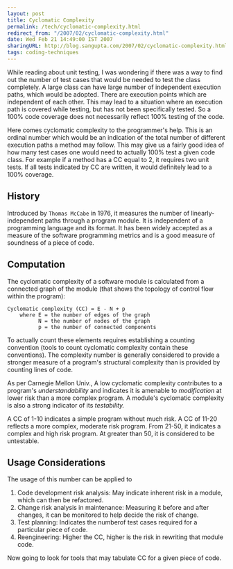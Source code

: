 ```yaml
---
layout: post
title: Cyclomatic Complexity
permalink: /tech/cyclomatic-complexity.html
redirect_from: "/2007/02/cyclomatic-complexity.html"
date: Wed Feb 21 14:49:00 IST 2007
sharingURL: http://blog.sangupta.com/2007/02/cyclomatic-complexity.html
tags: coding-techniques
---
```


While reading about unit testing, I was wondering if there was a way to find out the number 
of test cases that would be needed to test the class completely. A large class can have large 
number of independent execution paths, which would be adopted. There are execution points 
which are independent of each other. This may lead to a situation where an execution path 
is covered while testing, but has not been specifically tested. So a 100% code coverage does 
not necessarily reflect 100% testing of the code.

<!-- break here -->

Here comes cyclomatic complexity to the programmer's help. This is an ordinal number which would 
be an indication of the total number of different execution paths a method may follow. This may 
give us a fairly good idea of how many test cases one would need to actually 100% test a given 
code class. For example if a method has a CC equal to 2, it requires two unit tests. If all tests 
indicated by CC are written, it would definitely lead to a 100% coverage.

History
-------

Introduced by `Thomas McCabe` in 1976, it measures the number of linearly-independent paths through 
a program module. It is independent of a programming language and its format. It has been widely 
accepted as a measure of the software programming metrics and is a good measure of soundness of 
a piece of code.

Computation
-----------

The cyclomatic complexity of a software module is calculated from a connected graph of the 
module (that shows the topology of control flow within the program):

```
Cyclomatic complexity (CC) = E - N + p
	where E = the number of edges of the graph
		  N = the number of nodes of the graph
		  p = the number of connected components
```

To actually count these elements requires establishing a counting convention (tools to count 
cyclomatic complexity contain these conventions). The complexity number is generally considered 
to provide a stronger measure of a program's structural complexity than is provided by counting 
lines of code.

As per Carnegie Mellon Univ., A low cyclomatic complexity contributes to a program's <em>understandability</em> 
and indicates it is amenable to <em>modification</em> at lower risk than a more complex program. A module's 
cyclomatic complexity is also a strong indicator of its <em>testability.</em>

A CC of 1-10 indicates a simple program without much risk. A CC of 11-20 reflects a more complex, moderate 
risk program. From 21-50, it indicates a complex and high risk program. At greater than 50, it is considered 
to be untestable.

Usage Considerations
--------------------

The usage of this number can be applied to

1. Code development risk analysis: May indicate inherent risk in a module, which can then be refactored.
2. Change risk analysis in maintenance: Measuring it before and after changes, it can be monitored to help decide the risk of change.
3. Test planning: Indicates the numberof test cases required for a particular piece of code.
4. Reengineering: Higher the CC, higher is the risk in rewriting that module code.

Now going to look for tools that may tabulate CC for a given piece of code.
